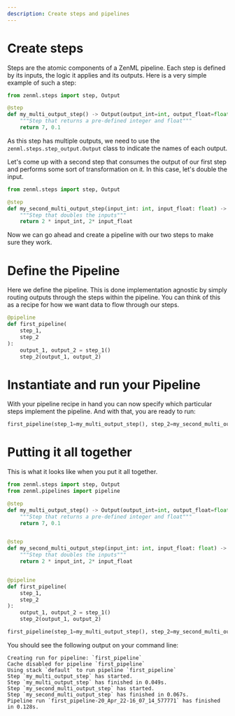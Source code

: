 ```yaml
---
description: Create steps and pipelines
---
```


# Create steps

Steps are the atomic components of a ZenML pipeline. Each step is defined by its inputs, the logic it applies and its 
outputs. Here is a very simple example of such a step:

```python
from zenml.steps import step, Output

@step
def my_multi_output_step() -> Output(output_int=int, output_float=float):
    """Step that returns a pre-defined integer and float"""
    return 7, 0.1
```

As this step has multiple outputs, we need to use the `zenml.steps.step_output.Output` class to indicate the names 
of each output.

Let's come up with a second step that consumes the output of our first step and performs some sort of transformation
on it. In this case, let's double the input.

```python
from zenml.steps import step, Output

@step
def my_second_multi_output_step(input_int: int, input_float: float) -> Output(output_int=int, output_float=float):
    """Step that doubles the inputs"""
    return 2 * input_int, 2* input_float
```

Now we can go ahead and create a pipeline with our two steps to make sure they work.

# Define the Pipeline

Here we define the pipeline. This is done implementation agnostic by simply routing outputs through the 
steps within the pipeline. You can think of this as a recipe for how we want data to flow through our steps.


```python
@pipeline
def first_pipeline(
    step_1,
    step_2
):
    output_1, output_2 = step_1()
    step_2(output_1, output_2)
```

# Instantiate and run your Pipeline

With your pipeline recipe in hand you can now specify which particular steps implement the pipeline. And with that, you
are ready to run:

```python
first_pipeline(step_1=my_multi_output_step(), step_2=my_second_multi_output_step()).run()
```

# Putting it all together

This is what it looks like when you put it all together.

```python
from zenml.steps import step, Output
from zenml.pipelines import pipeline

@step
def my_multi_output_step() -> Output(output_int=int, output_float=float):
    """Step that returns a pre-defined integer and float"""
    return 7, 0.1


@step
def my_second_multi_output_step(input_int: int, input_float: float) -> Output(output_int=int, output_float=float):
    """Step that doubles the inputs"""
    return 2 * input_int, 2* input_float


@pipeline
def first_pipeline(
    step_1,
    step_2
):
    output_1, output_2 = step_1()
    step_2(output_1, output_2)

first_pipeline(step_1=my_multi_output_step(), step_2=my_second_multi_output_step()).run()
```

You should see the following output on your command line:

```console
Creating run for pipeline: `first_pipeline`
Cache disabled for pipeline `first_pipeline`
Using stack `default` to run pipeline `first_pipeline`
Step `my_multi_output_step` has started.
Step `my_multi_output_step` has finished in 0.049s.
Step `my_second_multi_output_step` has started.
Step `my_second_multi_output_step` has finished in 0.067s.
Pipeline run `first_pipeline-20_Apr_22-16_07_14_577771` has finished in 0.128s.
```
